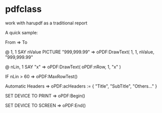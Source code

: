 # pdfclass
work with harupdf as a traditional report

A quick sample:

From => To

@ 1, 1 SAY nValue PICTURE "999,999.99"  => oPDF:DrawText( 1, 1, nValue, "999,999.99"

@ nLin, 1 SAY "x" => oPDF:DrawText( oPDF:nRow, 1, "x" )

IF nLin > 60 => oPDF:MaxRowTest()

Automatic Headers => oPDF:acHeaders := { "Title", "SubTitle", "Others..." }

SET DEVICE TO PRINT => oPDF:Begin()

SET DEVICE TO SCREEN => oPDF:End()

